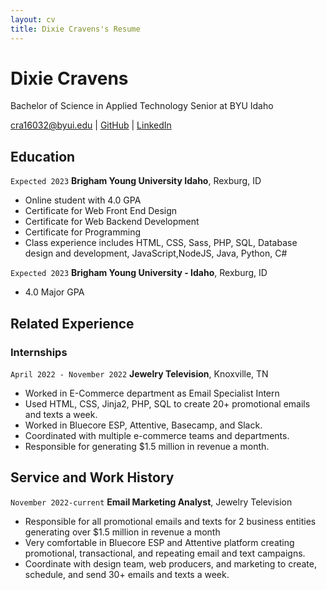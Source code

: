 ```yaml
---
layout: cv
title: Dixie Cravens's Resume
---
```

# Dixie Cravens
Bachelor of Science in Applied Technology Senior at BYU Idaho

<div id="webaddress">
<a href="mailto:cra16032@byui.edu">cra16032@byui.edu</a>
| <a href="https://github.com/Cravens-Dixie">GitHub</a>
| <a href="https://www.linkedin.com/in/dixie-c-8234521b7/">LinkedIn</a>
</div>

<!-- https://www.monique.tech/the-art-of-markdown -->

## Education

`Expected 2023`
__Brigham Young University Idaho__, Rexburg, ID

- Online student with 4.0 GPA
- Certificate for Web Front End Design
- Certificate for Web Backend Development
- Certificate for Programming
- Class experience includes HTML, CSS, Sass, PHP, SQL, Database design and development, JavaScript,NodeJS, Java, Python, C# 

`Expected 2023`
__Brigham Young University - Idaho__, Rexburg, ID

- 4.0 Major GPA


## Related Experience

### Internships

`April 2022 - November 2022`
__Jewelry Television__, Knoxville, TN

- Worked in E-Commerce department as Email Specialist Intern
- Used HTML, CSS, Jinja2, PHP, SQL to create 20+ promotional emails and texts a week.
- Worked in Bluecore ESP, Attentive, Basecamp, and Slack.
- Coordinated with multiple e-commerce teams and departments.
- Responsible for generating $1.5 million in revenue a month.


## Service and Work History

`November 2022-current`
__Email Marketing Analyst__, Jewelry Television
- Responsible for all promotional emails and texts for 2 business entities generating over $1.5 million in revenue a month
- Very comfortable in Bluecore ESP and Attentive platform creating promotional, transactional, and repeating email and text campaigns.
- Coordinate with design team, web producers, and marketing to create, schedule, and send 30+ emails and texts a week.




<!-- ### Footer

Last updated: December 2022 -->



